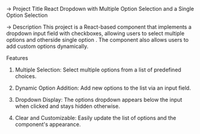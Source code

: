 -> Project Title
    React Dropdown with Multiple Option Selection and a Single Option Selection

-> Description
    This project is a React-based component that implements a dropdown input field with checkboxes, allowing users to select multiple options and otherside single option . The component also allows users to add custom options dynamically. 


Features
 1) Multiple Selection: Select multiple options from a list of predefined choices.
 2) Dynamic Option Addition: Add new options to the list via an input field.
 3) Dropdown Display: The options dropdown appears below the input when clicked and stays hidden otherwise.
 
 4) Clear and Customizable: Easily update the list of options and the component's appearance.

 
 
